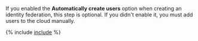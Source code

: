 If you enabled the **Automatically create users** option when creating an identity federation, this step is optional. If you didn't enable it, you must add users to the cloud manually.

{% include [include](add-federated-users-instruction.md) %}

